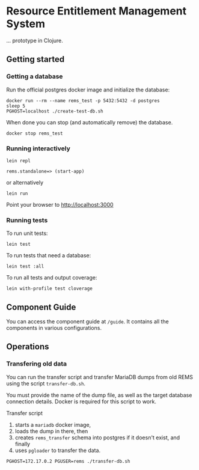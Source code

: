 # Resource Entitlement Management System

... prototype in Clojure.

## Getting started

### Getting a database

Run the official postgres docker image and initialize the database:

```
docker run --rm --name rems_test -p 5432:5432 -d postgres
sleep 5
PGHOST=localhost ./create-test-db.sh
```

When done you can stop (and automatically remove) the database.

```
docker stop rems_test
```

### Running interactively

```
lein repl

rems.standalone=> (start-app)
```

or alternatively

```
lein run
```

Point your browser to <http://localhost:3000>

### Running tests

To run unit tests:

```
lein test
```

To run tests that need a database:

```
lein test :all
```

To run all tests and output coverage:

```
lein with-profile test cloverage
```

## Component Guide

You can access the component guide at `/guide`. It contains all the components in various configurations.

## Operations

### Transfering old data

You can run the transfer script and transfer MariaDB dumps from old REMS using the script `transfer-db.sh`. 

You must provide the name of the dump file, as well as the target database connection details. Docker is required for this script to work.

Transfer script
1. starts a `mariadb` docker image,
1. loads the dump in there, then
1. creates `rems_transfer` schema into postgres if it doesn't exist, and finally
1. uses `pgloader` to transfer the data.

```
PGHOST=172.17.0.2 PGUSER=rems ./transfer-db.sh
```
